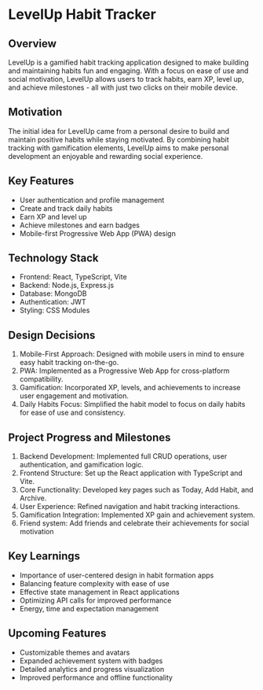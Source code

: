 # LevelUp Habit Tracker

## Overview

LevelUp is a gamified habit tracking application designed to make building and maintaining habits fun and engaging. With a focus on ease of use and social motivation, LevelUp allows users to track habits, earn XP, level up, and achieve milestones - all with just two clicks on their mobile device.

## Motivation

The initial idea for LevelUp came from a personal desire to build and maintain positive habits while staying motivated. By combining habit tracking with gamification elements, LevelUp aims to make personal development an enjoyable and rewarding social experience.

## Key Features

- User authentication and profile management
- Create and track daily habits
- Earn XP and level up
- Achieve milestones and earn badges
- Mobile-first Progressive Web App (PWA) design

## Technology Stack

- Frontend: React, TypeScript, Vite
- Backend: Node.js, Express.js
- Database: MongoDB
- Authentication: JWT
- Styling: CSS Modules

## Design Decisions

1. Mobile-First Approach: Designed with mobile users in mind to ensure easy habit tracking on-the-go.
2. PWA: Implemented as a Progressive Web App for cross-platform compatibility.
3. Gamification: Incorporated XP, levels, and achievements to increase user engagement and motivation.
4. Daily Habits Focus: Simplified the habit model to focus on daily habits for ease of use and consistency.

## Project Progress and Milestones

1. Backend Development: Implemented full CRUD operations, user authentication, and gamification logic.
2. Frontend Structure: Set up the React application with TypeScript and Vite.
3. Core Functionality: Developed key pages such as Today, Add Habit, and Archive.
4. User Experience: Refined navigation and habit tracking interactions.
5. Gamification Integration: Implemented XP gain and achievement system.
6. Friend system: Add friends and celebrate their achievements for social motivation

## Key Learnings

- Importance of user-centered design in habit formation apps
- Balancing feature complexity with ease of use
- Effective state management in React applications
- Optimizing API calls for improved performance
- Energy, time and expectation management

## Upcoming Features

- Customizable themes and avatars
- Expanded achievement system with badges
- Detailed analytics and progress visualization
- Improved performance and offline functionality
